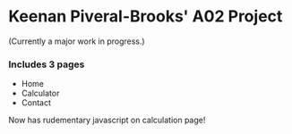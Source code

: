 # Keenan Piveral-Brooks' A02 Project

(Currently a major work in progress.)

### Includes 3 pages
* Home
* Calculator
* Contact

Now has rudementary javascript on calculation page!